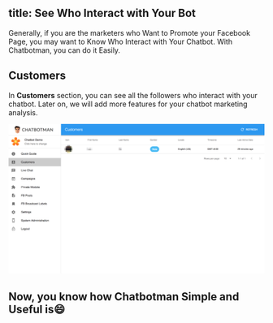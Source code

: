 title: See Who Interact with Your Bot
---
Generally, if you are the marketers who Want to Promote your Facebook Page, you may want to Know Who Interact with Your Chatbot. With Chatbotman, you can do it Easily.

## Customers
In **Customers** section, you can see all the followers who interact with your chatbot. Later on, we will add more features for your chatbot marketing analysis.

![](screenshots/customers.png)

## Now, you know how Chatbotman Simple and Useful is😄